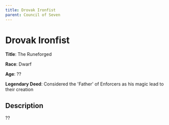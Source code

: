 ```yaml
---
title: Drovak Ironfist
parent: Council of Seven
---
```


# Drovak Ironfist

**Title**: The Runeforged

**Race**: Dwarf

**Age**: ??

**Legendary Deed**: Considered the 'Father' of Enforcers as his magic lead to their creation

## Description

??

<!-- 
**Specialty**: Rune and Binding magic.

**Artifact**: Hammer of Eternal Sigils – a warhammer able to apply runes and sigils to objects -->